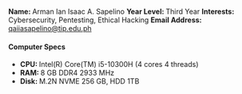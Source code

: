 <b>Name: </b> Arman Ian Isaac A. Sapelino
<b>Year Level: </b> Third Year
<b>Interests: </b> Cybersecurity, Pentesting, Ethical Hacking
<b>Email Address: </b> qaiiasapelino@tip.edu.ph
#### Computer Specs
* <b>CPU: </b> Intel(R) Core(TM) i5-10300H (4 cores 4 threads)
* <b>RAM: </b> 8 GB DDR4 2933 MHz
* <b>Disk: </b> M.2N NVME 256 GB, HDD 1TB
